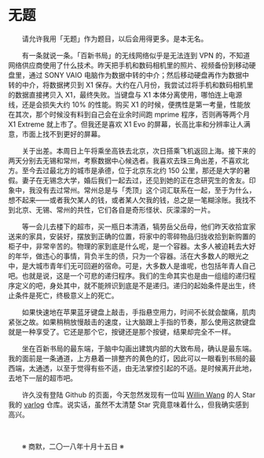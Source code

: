 # 无题

&emsp;&emsp;请允许我用「无题」作为题目，以后会用得更多。是本无名。

&emsp;&emsp;有一条就说一条。「百新书局」的无线网络似乎是无法连到 VPN 的，不知道网络供应商使用了什么技术。昨天把手机和数码相机里的照片、视频备份到移动硬盘里，通过 SONY VAIO 电脑作为数据中转的中介；然后移动硬盘再作为数据中转的中介，将数据拷贝到 X1 保存。大约在八月份，我尝试过将手机和数码相机里的数据直接拷贝入 X1，最终失败。当键盘与 X1 本体分离使用，哪怕连上电源线，还是会损失大约 10% 的性能。购买 X1 的时候，便携性是第一考量，性能放在其次，那个时候没有料到自己会在业余时间跑 mprime 程序，否则再等两个月 X1 Extreme 就上市了。但我还是喜欢 X1 Evo 的屏幕，长高比率和分辨率让人满意，市面上找不到更好的屏幕。

&emsp;&emsp;关于出差。本周日上午将乘坐高铁去北京，次日搭乘飞机返回上海。接下来的两天分别去无锡和常州，考察数据中心候选者。我喜欢去珠三角出差，不喜欢北方。至今去过最北方的城市是承德，位于北京东北约 150 公里，那还是大学的暑假。妻子在无锡念大学，婚后我们一起去过，还见到她的正在念研究生的舍友。印象中，我没有去过常州。常州总是与「秃顶」这个词汇联系在一起，至于为什么，想不起来——或者我欠某人的钱，或者某人欠我的钱，总之是一笔糊涂账。我找不到北京、无锡、常州的共性，它们各自是奇形怪状、灰濛濛的一片。

&emsp;&emsp;等一会儿去楼下的超市，买一瓶日本清酒，犒劳岳父岳母，他们昨天收拾宜家送来的家具，安装好，摆放到正确的位置，将家中的零碎物品归拢收拾到新购置的柜子中，非常辛苦的。物理的家到底是什么呢，是一个容器。太多人被迫耗去大好的年华，做违心的事情，背负半生的债，只为一个容器。活在大多数人的眼光之中，是大城市青年们无可回避的宿命。可是，大多数人是谁呢，也包括年青人自己吧。也就是说，这是一个可悲的递归程序。我们的生命其实也是由一组组的递归程序定义的吧，身处其中，就不能辨识到底是不是递归。递归的起始条件是出生，终止条件是死亡，终极意义上的死亡。

&emsp;&emsp;如果快速地在苹果蓝牙键盘上敲击，手指悬空用力，时间不长就会酸痛，肌肉紧张之故。如果稍稍放慢敲击的速度，让大脑跟上手指的节奏，那么使用这款键盘就是一种享受了。它还是那个它，按键还是那个按键，结果却完全不一样。

&emsp;&emsp;坐在百新书局的最东端，于脑中勾画出建筑内部的大致布局，确认是最东端。我的面前是一条通道，上方悬着一排整齐的黄色的灯，因此可以一眼看到书局的最西端，太通透，以至于觉得有些不适，由无法掌控引起的不适。是时候离开此地，去地下一层的超市吧。

&emsp;&emsp;许久没有登陆 Github 的页面，今天忽然发现有一位叫 [Willin Wang](https://github.com/willin) 的人 Star 我的 [varlog](https://github.com/voyageplanet/varlog) 仓库。说实话，虽然不太清楚 Star 究竟意味着什么，但我确实感到高兴。

&emsp;&emsp;

&emsp;&emsp;※ 商默，二〇一八年十月十五日 ※